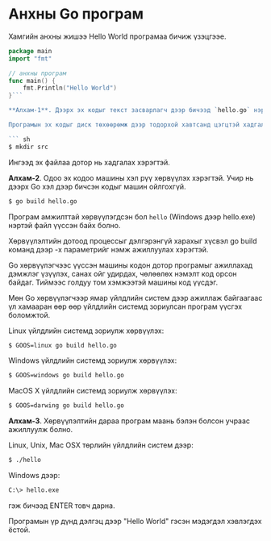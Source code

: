 # Анхны Go програм

Хамгийн анхны жишээ Hello World програмаа бичиж үзэцгээе.

``` go
package main
import "fmt"

// анхны програм
func main() {
    fmt.Println("Hello World")
}```

**Алхам-1**. Дээрх эх кодыг текст засварлагч дээр бичээд `hello.go` нэртэй файл болгон хадгална.

Програмын эх кодыг диск төхөөрөмж дээр тодорхой хавтсанд цэгцтэй хадгалвал тохиромжтой байдаг. `src` нэртэй хавтсанд бүх програмаа хадгалж болох юм. Хавтас үүсгэхдээ терминал дээр дараах  командыг бичнэ:

``` sh
$ mkdir src
```

Ингээд эх файлаа дотор нь хадгалах хэрэгтэй.

**Алхам-2**. Одоо эх кодоо машины хэл рүү хөрвүүлэх хэрэгтэй. Учир нь дээрх Go хэл дээр бичсэн кодыг машин ойлгохгүй.

```sh
$ go build hello.go
```

Програм амжилттай хөрвүүлэгдсэн бол `hello` (Windows дээр hello.exe) нэртэй файл үүссэн байх болно.

Хөрвүүлэлтийн дотоод процессыг дэлгэрэнгүй харахыг хүсвэл go build команд дээр -x параметрийг нэмж ажиллуулах хэрэгтэй.

Go хөрвүүлэгчээс үүссэн машины кодон дотор програмыг ажиллахад дэмжлэг үзүүлэх, санах ойг удирдах, чөлөөлөх нэмэлт код орсон байдаг. Тиймээс голдуу том хэмжээтэй машины код үүсдэг.

Мөн Go хөрвүүлэгчээр ямар үйлдлийн систем дээр ажиллаж байгаагаас үл хамааран өөр өөр үйлдлийн системд зориулсан програм үүсгэх боломжтой.

Linux үйлдлийн системд зориулж хөрвүүлэх:
```sh
$ GOOS=linux go build hello.go
```

Windows үйлдлийн системд зориулж хөрвүүлэх:
```sh
$ GOOS=windows go build hello.go
```

MacOS X үйлдлийн системд зориулж хөрвүүлэх:
```sh
$ GOOS=darwing go build hello.go
```

**Алхам-3**. Хөрвүүлэлтийн дараа програм маань бэлэн болсон учраас ажиллуулж болно.

Linux, Unix, Mac OSX төрлийн үйлдлийн систем дээр:

```sh
$ ./hello
```

Windows  дээр:
```sh
C:\> hello.exe
```

гэж бичээд ENTER товч дарна.

Програмын үр дүнд дэлгэц дээр "Hello World" гэсэн мэдэгдэл хэвлэгдэх ёстой.
